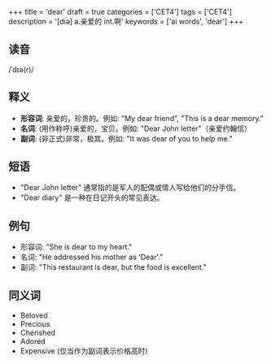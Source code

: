 +++
title = 'dear'
draft = true
categories = ['CET4']
tags = ['CET4']
description = '[diə] a.亲爱的 int.啊'
keywords = ['ai words', 'dear']
+++

## 读音
/ˈdɪə(r)/

## 释义
- **形容词**: 亲爱的，珍贵的。例如: "My dear friend", "This is a dear memory."
- **名词**: (用作称呼)亲爱的，宝贝。例如: "Dear John letter"（亲爱约翰信）
- **副词**: (非正式)非常，极其。例如: "It was dear of you to help me."

## 短语
- "Dear John letter" 通常指的是军人的配偶或情人写给他们的分手信。
- "Dear diary" 是一种在日记开头的常见表达。

## 例句
- 形容词: "She is dear to my heart."
- 名词: "He addressed his mother as 'Dear'."
- 副词: "This restaurant is dear, but the food is excellent."

## 同义词
- Beloved
- Precious
- Cherished
- Adored
- Expensive (仅当作为副词表示价格高时)

